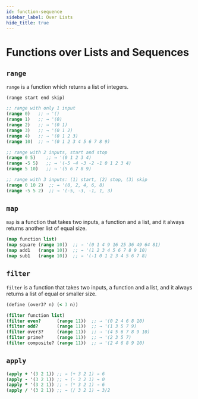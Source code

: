 ```yaml
---
id: function-sequence
sidebar_label: Over Lists
hide_title: true
---
```


# Functions over Lists and Sequences

## `range`

`range` is a function which returns a list of integers.

`(range start end skip)`

``` clojure
;; range with only 1 input
(range 0)   ;; → '()
(range 1)   ;; → '(0)
(range 2)   ;; → '(0 1)
(range 3)   ;; → '(0 1 2)
(range 4)   ;; → '(0 1 2 3)
(range 10)  ;; → '(0 1 2 3 4 5 6 7 8 9)
```

``` clojure
;; range with 2 inputs, start and stop
(range 0 5)    ;; → '(0 1 2 3 4)
(range -5 5)   ;; → '(-5 -4 -3 -2 -1 0 1 2 3 4)
(range 5 10)   ;; → '(5 6 7 8 9)
```

``` clojure
;; range with 3 inputs: (1) start, (2) stop, (3) skip
(range 0 10 2)  ;; → '(0, 2, 4, 6, 8)
(range -5 5 2)  ;; → '(-5, -3, -1, 1, 3)
```

## `map`

`map` is a function that takes two inputs, a function and a list, and it always 
returns another list of equal size.

``` clojure
(map function list)
(map square (range 10))  ;; → '(0 1 4 9 16 25 36 49 64 81)
(map add1   (range 10))  ;; → '(1 2 3 4 5 6 7 8 9 10)
(map sub1   (range 10))  ;; → '(-1 0 1 2 3 4 5 6 7 8)
```

## `filter`

`filter` is a function that takes two inputs, a function and a list, and it 
always returns a list of equal or smaller size.

``` clojure
(define (over3? n) (< 3 n))

(filter function list)
(filter even?      (range 11))  ;; → '(0 2 4 6 8 10)
(filter odd?       (range 11))  ;; → '(1 3 5 7 9)
(filter over3?     (range 11))  ;; → '(4 5 6 7 8 9 10)
(filter prime?     (range 11))  ;; → '(2 3 5 7)
(filter composite? (range 11))  ;; → '(2 4 6 8 9 10)
```

## `apply`

``` clojure
(apply + '(3 2 1)) ;; → (+ 3 2 1) → 6
(apply - '(3 2 1)) ;; → (- 3 2 1) → 0
(apply * '(3 2 1)) ;; → (* 3 2 1) → 6
(apply / '(3 2 1)) ;; → (/ 3 2 1) → 3/2
```
